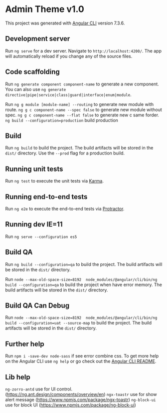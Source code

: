 # Admin Theme v1.0

This project was generated with [Angular CLI](https://github.com/angular/angular-cli) version 7.3.6.

## Development server

Run `ng serve` for a dev server. Navigate to `http://localhost:4200/`. The app will automatically reload if you change any of the source files.

## Code scaffolding

Run `ng generate component component-name` to generate a new component. You can also use `ng generate directive|pipe|service|class|guard|interface|enum|module`.

Run `ng g module [module-name] --routing` to generate new module with route.
`ng g c component-name --spec false` to generate new module without spec.
`ng g c component-name --flat false` to generate new c same forder.
`ng build --configuration=production` build production

## Build

Run `ng build` to build the project. The build artifacts will be stored in the `dist/` directory. Use the `--prod` flag for a production build.

## Running unit tests

Run `ng test` to execute the unit tests via [Karma](https://karma-runner.github.io).

## Running end-to-end tests

Run `ng e2e` to execute the end-to-end tests via [Protractor](http://www.protractortest.org/).

## Running dev IE=11

Run `ng serve --configuration es5`

## Build QA

Run `ng build --configuration=qa` to build the project. The build artifacts will be stored in the `dist/` directory. 

Run `node --max-old-space-size=8192  node_modules/@angular/cli/bin/ng build --configuration=qa` to build the project when have error memory. The build artifacts will be stored in the `dist/` directory. 

## Build QA Can Debug
Run `node --max-old-space-size=8192  node_modules/@angular/cli/bin/ng build --configuration=uat --source-map` to build the project. The build artifacts will be stored in the `dist/` directory. 

## Further help
Run `npm i -save-dev node-sass` if see error combine css.
To get more help on the Angular CLI use `ng help` or go check out the [Angular CLI README](https://github.com/angular/angular-cli/blob/master/README.md).

## Lib help
`ng-zorro-antd` use for UI control. (https://ng.ant.design/components/overview/en)
`ngx-toastr` use for show alert message (https://www.npmjs.com/package/ngx-toastr)
`ng-block-ui` use for block UI (https://www.npmjs.com/package/ng-block-ui)

